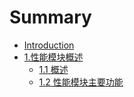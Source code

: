 # Summary

* [Introduction](README.md)
* [1.性能模块概述](chapter1/chapter1md.md)
   * [1.1 概述](chapter1/chapter1_1.md)
   * [1.2 性能模块主要功能](chapter1/chapter1_2.md)


